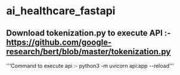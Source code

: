 # ai_healthcare_fastapi

Download tokenization.py to execute API :- https://github.com/google-research/bert/blob/master/tokenization.py
--------------------------------------------------------------------------------------------------------------------------

'''Command to execute api :-  python3 -m uvicorn api:app --reload'''
